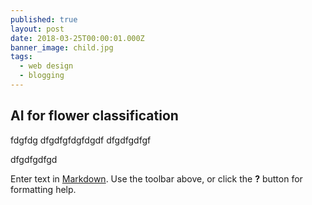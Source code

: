 ```yaml
---
published: true
layout: post
date: 2018-03-25T00:00:01.000Z
banner_image: child.jpg
tags:
  - web design
  - blogging
---
```

## AI for flower classification

fdgfdg
dfgdfgfdgfdgdf
dfgdfgdfgf

dfgdfgdfgd

Enter text in [Markdown](http://daringfireball.net/projects/markdown/). Use the toolbar above, or click the **?** button for formatting help.
